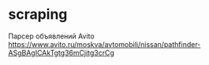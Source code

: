 # scraping
Парсер объявлений Avito https://www.avito.ru/moskva/avtomobili/nissan/pathfinder-ASgBAgICAkTgtg36mCjitg3crCg


